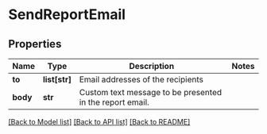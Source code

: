 # SendReportEmail

## Properties
Name | Type | Description | Notes
------------ | ------------- | ------------- | -------------
**to** | **list[str]** | Email addresses of the recipients | 
**body** | **str** | Custom text message to be presented in the report email. | 

[[Back to Model list]](../README.md#documentation-for-models) [[Back to API list]](../README.md#documentation-for-api-endpoints) [[Back to README]](../README.md)



